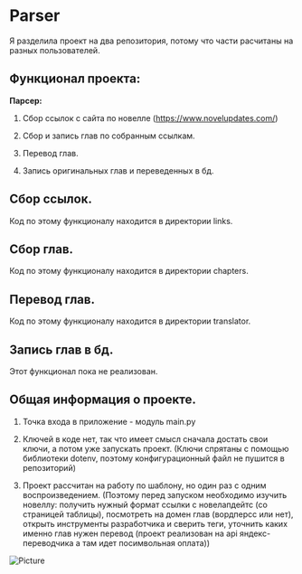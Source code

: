 # Parser

Я разделила проект на два репозитория, потому что части расчитаны на разных пользователей. 

## Функционал проекта:

**Парсер:**

1. Сбор ссылок с сайта по новелле (https://www.novelupdates.com/)

2. Сбор и запись глав по собранным ссылкам.

3. Перевод глав.

4. Запись оригинальных глав и переведенных в бд.

## Сбор ссылок. 

Код по этому функционалу находится в директории links.

## Сбор глав.

Код по этому функционалу находится в директории chapters.

## Перевод глав.

Код по этому функционалу находится в директории translator.

## Запись глав в бд. 

Этот функционал пока не реализован.

## Общая информация о проекте.

1. Точка входа в приложение - модуль main.py

2. Ключей в коде нет, так что имеет смысл сначала достать свои ключи, а потом уже запускать проект. (Ключи спрятаны с помощью библиотеки dotenv, поэтому конфигурационный файл не пушится в репозиторий)

3. Проект рассчитан на работу по шаблону, но один раз с одним воспроизведением. (Поэтому перед запуском необходимо изучить новеллу: получить нужный формат ссылки с новелапдейтс (со страницей таблицы), посмотреть на домен глав (вордперсс или нет), открыть инструменты разработчика и сверить теги, уточнить каких именно глав нужен перевод (проект реализован на api яндекс-переводчика а там идет посимвольная оплата))

![Picture](https://www.plantuml.com/plantuml/proxy?cache=no&src=https://raw.githubusercontent.com/Kris465/Pars/main/diagram.puml)
